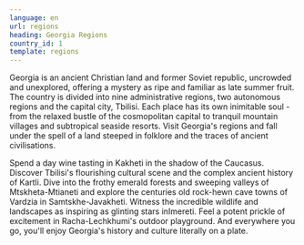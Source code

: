 ```yaml
---
language: en
url: regions
heading: Georgia Regions
country_id: 1
template: regions
---
```

<div class="row content-row"><!-- 1528 (0)-->

</div>

<div class="row content-row"><!-- 1529 (3)-->
<div class="col-xs-12 col-sm-6 col-md-6"><!-- 2046 -->

Georgia is an ancient Christian land and former Soviet republic, uncrowded and unexplored,
offering a mystery as ripe and familiar as late summer fruit. The country is divided
into nine administrative regions, two autonomous regions and the capital city, Tbilisi.
Each place has its own inimitable soul \- from the relaxed bustle of the cosmopolitan
capital to tranquil mountain villages and subtropical seaside resorts. Visit Georgia's
regions and fall under the spell of a land steeped in folklore and the traces of
ancient civilisations.

</div>

<div class="col-xs-12 col-sm-6 col-md-6"><!-- 2047 -->

Spend a day wine tasting in Kakheti in the shadow of the Caucasus. Discover Tbilisi's
flourishing cultural scene and the complex ancient history of Kartli. Dive into
the frothy emerald forests and sweeping valleys of Mtskheta\-Mtianeti and explore
the centuries old rock\-hewn cave towns of Vardzia in Samtskhe\-Javakheti. Witness
the incredible wildlife and landscapes as inspiring as glinting stars inImereti.
Feel a potent prickle of excitement in Racha\-Lechkhumi's outdoor playground. And
everywhere you go, you'll enjoy Georgia's history and culture literally on a plate.

</div>

</div>

